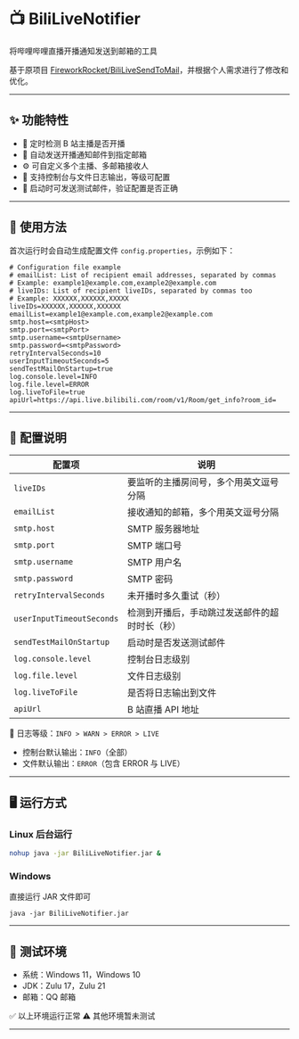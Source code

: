 # 📺 BiliLiveNotifier

将哔哩哔哩直播开播通知发送到邮箱的工具  

基于原项目 [FireworkRocket/BiliLiveSendToMail](https://github.com/FireworkRocket/BiliLiveSendToMail)，并根据个人需求进行了修改和优化。

---

## ✨ 功能特性
- 📡 定时检测 B 站主播是否开播  
- 📧 自动发送开播通知邮件到指定邮箱  
- ⚙️ 可自定义多个主播、多邮箱接收人  
- 📝 支持控制台与文件日志输出，等级可配置  
- 🔄 启动时可发送测试邮件，验证配置是否正确  

---

## 🚀 使用方法

首次运行时会自动生成配置文件 `config.properties`，示例如下：

```properties
# Configuration file example
# emailList: List of recipient email addresses, separated by commas
# Example: example1@example.com,example2@example.com
# liveIDs: List of recipient liveIDs, separated by commas too
# Example: XXXXXX,XXXXXX,XXXXX
liveIDs=XXXXXX,XXXXXX,XXXXXX
emailList=example1@example.com,example2@example.com
smtp.host=<smtpHost>
smtp.port=<smtpPort>
smtp.username=<smtpUsername>
smtp.password=<smtpPassword>
retryIntervalSeconds=10
userInputTimeoutSeconds=5
sendTestMailOnStartup=true
log.console.level=INFO
log.file.level=ERROR
log.liveToFile=true
apiUrl=https://api.live.bilibili.com/room/v1/Room/get_info?room_id=
````

---

## 📖 配置说明

| 配置项                       | 说明                      |
|---------------------------|-------------------------|
| `liveIDs`                 | 要监听的主播房间号，多个用英文逗号分隔     |
| `emailList`               | 接收通知的邮箱，多个用英文逗号分隔       |
| `smtp.host`               | SMTP 服务器地址              |
| `smtp.port`               | SMTP 端口号                |
| `smtp.username`           | SMTP 用户名                |
| `smtp.password`           | SMTP 密码                 |
| `retryIntervalSeconds`    | 未开播时多久重试（秒）             |
| `userInputTimeoutSeconds` | 检测到开播后，手动跳过发送邮件的超时时长（秒） |
| `sendTestMailOnStartup`   | 启动时是否发送测试邮件             |
| `log.console.level`       | 控制台日志级别                 |
| `log.file.level`          | 文件日志级别                  |
| `log.liveToFile`          | 是否将日志输出到文件              |
| `apiUrl`                  | B 站直播 API 地址            |

📌 日志等级：`INFO > WARN > ERROR > LIVE`

* 控制台默认输出：`INFO`（全部）
* 文件默认输出：`ERROR`（包含 ERROR 与 LIVE）

---

## 🖥️ 运行方式

### Linux 后台运行

```bash
nohup java -jar BiliLiveNotifier.jar &
```

### Windows

直接运行 JAR 文件即可
```
java -jar BiliLiveNotifier.jar
```

---

## 🧪 测试环境

* 系统：Windows 11，Windows 10
* JDK：Zulu 17，Zulu 21
* 邮箱：QQ 邮箱

✅ 以上环境运行正常
⚠️ 其他环境暂未测试

---

